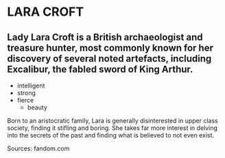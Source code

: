 # LARA CROFT

## Lady Lara Croft is a British archaeologist and treasure hunter, most commonly known for her discovery of several noted artefacts, including Excalibur, the fabled sword of King Arthur. 

* intelligent
* strong
* fierce
	* beauty
	
Born to an aristocratic family, Lara is generally disinterested in upper class society, finding it stifling and boring. She takes far more interest in delving into the secrets of the past and finding what is believed to not even exist.

Sources: fandom.com